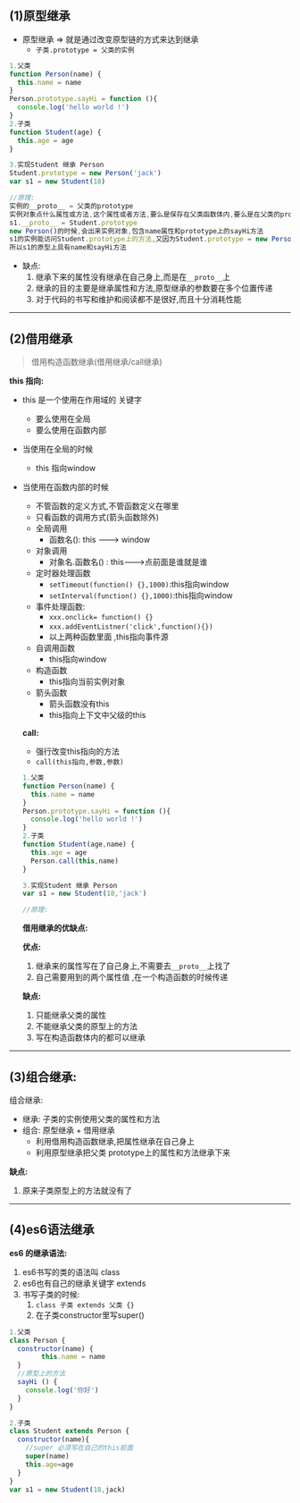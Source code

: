 ## (1)原型继承

- 原型继承 => 就是通过改变原型链的方式来达到继承
  - `子类.prototype = 父类的实例`

```javascript
1.父类
function Person(name) {
  this.name = name
}
Person.prototype.sayHi = function (){
  console.log('hello world !')
}
2.子类
function Student(age) {
  this.age = age
}

3.实现Student 继承 Person
Student.prototype = new Person('jack')
var s1 = new Student(18)

//原理:
实例的__proto__ = 父类的prototype
实例对象点什么属性或方法,这个属性或者方法,要么是保存在父类函数体内,要么是在父类的prototype原型上
s1.__proto__ = Student.prototype
new Person()的时候,会出来实例对象,包含name属性和prototype上的sayHi方法
s1的实例能访问Student.prototype上的方法,又因为Student.prototype = new Person()
所以s1的原型上具有name和sayHi方法
```

- 缺点:
  1. 继承下来的属性没有继承在自己身上,而是在`__proto__`上
  2. 继承的目的主要是继承属性和方法,原型继承的参数要在多个位置传递
  3. 对于代码的书写和维护和阅读都不是很好,而且十分消耗性能

------

## (2)借用继承

> 借用构造函数继承(借用继承/call继承)

**this 指向:**

- this 是一个使用在作用域的 关键字

  - 要么使用在全局
  - 要么使用在函数内部

- 当使用在全局的时候

  - this 指向window

- 当使用在函数内部的时候

  - 不管函数的定义方式,不管函数定义在哪里
  - 只看函数的调用方式(箭头函数除外)
  - 全局调用
    - 函数名(): this ---> window
  - 对象调用
    - 对象名.函数名() : this--->点前面是谁就是谁
  - 定时器处理函数
    - `setTimeout(function() {},1000)`:this指向window
    - `setInterval(function() {},1000)`:this指向window
  - 事件处理函数:
    - `xxx.onclick= function() {}`
    - `xxx.addEventListner('click',function(){})`
    - 以上两种函数里面 ,this指向事件源
  - 自调用函数
    - this指向window
  - 构造函数
    - this指向当前实例对象
  - 箭头函数
    - 箭头函数没有this
    - this指向上下文中父级的this

  **call:**

  - 强行改变this指向的方法
  - `call(this指向,参数,参数)`

  ```javascript
  1.父类
  function Person(name) {
    this.name = name
  }
  Person.prototype.sayHi = function (){
    console.log('hello world !')
  }
  2.子类
  function Student(age,name) {
    this.age = age
    Person.call(this,name)
  }
  
  3.实现Student 继承 Person
  var s1 = new Student(18,'jack')
  
  //原理:
  ```

  **借用继承的优缺点:**

  **优点:**

  1. 继承来的属性写在了自己身上,不需要去`__proto__`上找了
  2. 自己需要用到的两个属性值 ,在一个构造函数的时候传递

  **缺点:**

  1. 只能继承父类的属性
  2. 不能继承父类的原型上的方法
  3. 写在构造函数体内的都可以继承

------

## (3)组合继承:

组合继承:

- 继承: 子类的实例使用父类的属性和方法
- 组合: 原型继承 + 借用继承
  - 利用借用构造函数继承,把属性继承在自己身上
  - 利用原型继承把父类 prototype上的属性和方法继承下来

**缺点:**

1. 原来子类原型上的方法就没有了

------

## (4)es6语法继承

**es6 的继承语法:**

1. es6书写的类的语法叫 class
2. es6也有自己的继承关键字 extends
3. 书写子类的时候:
   1. `class 子类 extends 父类 {}`
   2. 在子类constructor里写super()

```javascript
1.父类
class Person {
  constructor(name) {
		this.name = name
  }
  //原型上的方法
  sayHi () {
    console.log('你好')
  }
}

2.子类
class Student extends Person {
  constructor(name){
    //super 必须写在自己的this前面
    super(name)
    this.age=age
  }
}
var s1 = new Student(18,jack)
```